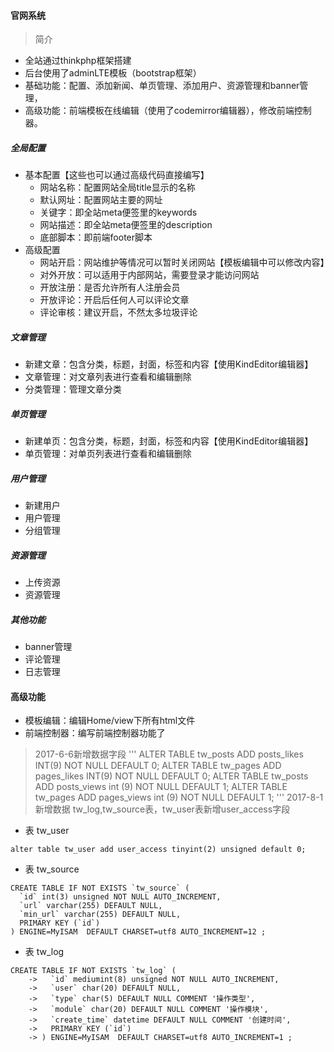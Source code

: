 #### 官网系统

> 简介

* 全站通过thinkphp框架搭建
* 后台使用了adminLTE模板（bootstrap框架）
* 基础功能：配置、添加新闻、单页管理、添加用户、资源管理和banner管理，
* 高级功能：前端模板在线编辑（使用了codemirror编辑器），修改前端控制器。

##### 全局配置

* 基本配置【这些也可以通过高级代码直接编写】
    * 网站名称：配置网站全局title显示的名称
    * 默认网址：配置网站主要的网址
    * 关键字：即全站meta便签里的keywords
    * 网站描述：即全站meta便签里的description
    * 底部脚本：即前端footer脚本
* 高级配置
    * 网站开启：网站维护等情况可以暂时关闭网站【模板编辑中可以修改内容】
    * 对外开放：可以适用于内部网站，需要登录才能访问网站
    * 开放注册：是否允许所有人注册会员
    * 开放评论：开启后任何人可以评论文章
    * 评论审核：建议开启，不然太多垃圾评论 

##### 文章管理

* 新建文章：包含分类，标题，封面，标签和内容【使用KindEditor编辑器】
* 文章管理：对文章列表进行查看和编辑删除
* 分类管理：管理文章分类

##### 单页管理

* 新建单页：包含分类，标题，封面，标签和内容【使用KindEditor编辑器】
* 单页管理：对单页列表进行查看和编辑删除

##### 用户管理

* 新建用户
* 用户管理
* 分组管理

##### 资源管理

* 上传资源
* 资源管理

##### 其他功能

* banner管理
* 评论管理
* 日志管理

#### 高级功能
* 模板编辑：编辑Home/view下所有html文件
* 前端控制器：编写前端控制器功能了

> 2017-6-6新增数据字段
'''
ALTER TABLE tw_posts ADD posts_likes INT(9) NOT NULL DEFAULT 0;
ALTER TABLE tw_pages ADD pages_likes INT(9) NOT NULL DEFAULT 0;
ALTER TABLE tw_posts ADD posts_views int (9) NOT NULL DEFAULT 1;
ALTER TABLE tw_pages ADD pages_views int (9) NOT NULL DEFAULT 1;
'''
> 2017-8-1 新增数据 tw_log,tw_source表，tw_user表新增user_access字段

* 表 tw_user

```
alter table tw_user add user_access tinyint(2) unsigned default 0;
```

* 表 tw_source

```
CREATE TABLE IF NOT EXISTS `tw_source` (
  `id` int(3) unsigned NOT NULL AUTO_INCREMENT,
  `url` varchar(255) DEFAULT NULL,
  `min_url` varchar(255) DEFAULT NULL,
  PRIMARY KEY (`id`)
) ENGINE=MyISAM  DEFAULT CHARSET=utf8 AUTO_INCREMENT=12 ;
```

* 表 tw_log

```
CREATE TABLE IF NOT EXISTS `tw_log` (
    ->   `id` mediumint(8) unsigned NOT NULL AUTO_INCREMENT,
    ->   `user` char(20) DEFAULT NULL,
    ->   `type` char(5) DEFAULT NULL COMMENT '操作类型',
    ->   `module` char(20) DEFAULT NULL COMMENT '操作模块',
    ->   `create_time` datetime DEFAULT NULL COMMENT '创建时间',
    ->   PRIMARY KEY (`id`)
    -> ) ENGINE=MyISAM  DEFAULT CHARSET=utf8 AUTO_INCREMENT=1 ;
```
